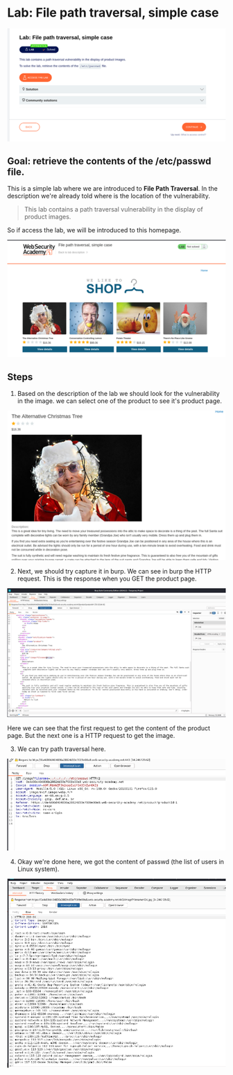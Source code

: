 
# Lab: File path traversal, simple case

![1.png](1.png)

## Goal: retrieve the contents of the /etc/passwd file. 

This is a simple lab where we are introduced to **File Path Traversal**. In the description we're already told where is the location of the vulnerability.

> This lab contains a path traversal vulnerability in the display of product images. 

So if access the lab, we will be introduced to this homepage.

![Pasted image 20250103193235.png](2.png)

## Steps

1. Based on the description of the lab we should look for the vulnerability in the image. we can select one of the product to see it's product page.

![Pasted image 20250103193404.png](3.png)

2. Next, we should try capture it in burp. We can see in burp the HTTP request. This is the response when you GET the product page.

![7.png](4.png)

Here we can see that the first request to get the content of the product page. But the next one is a HTTP request to get the image.

3. We can try path traversal here.

![9.png](9.png)

4. Okay we're done here, we got the content of passwd (the list of users in Linux system).

![10.png](10.png)








